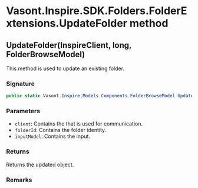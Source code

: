 # Vasont.Inspire.SDK.Folders.FolderExtensions.UpdateFolder method
## UpdateFolder(InspireClient, long, FolderBrowseModel)
This method is used to update an existing folder.

### Signature
```csharp
public static Vasont.Inspire.Models.Components.FolderBrowseModel UpdateFolder(InspireClient client, long folderId, FolderBrowseModel inputModel)
```
### Parameters
- `client`: Contains the  that is used for communication.
- `folderId`: Contains the folder identity.
- `inputModel`: Contains the  input.

### Returns
Returns the updated  object.
### Remarks

